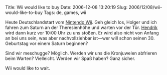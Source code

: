 Title: Wii would like to buy
Date: 2006-12-08 13:20:19
Slug: 2006/12/08/wii-would-like-to-buy
Tags: de, games, wii


Heute Deutschlandstart vom [Nintendo Wii][1]. Geh gleich los, Holger und ich
fahren zum Saturn an der Theresienhöhe und warten vor der Tür. [Hendrik][2]
wird dann kurz vor 10:00 Uhr zu uns stoßen. Er wird also nicht von Anfang an
bei uns sein, was aber nachvollziehbar ist—wer will schon seinen 30.
Geburtstag vor einem Saturn beginnen?

Sind wir meschugge? Möglich. Werden wir uns die Kronjuwelen abfrieren beim
Warten? Vielleicht. Werden wir Spaß haben? Ganz sicher.

Wii would like to wait.

   [1]: http://wii.nintendo.de
   [2]: http://www.mornography.de
